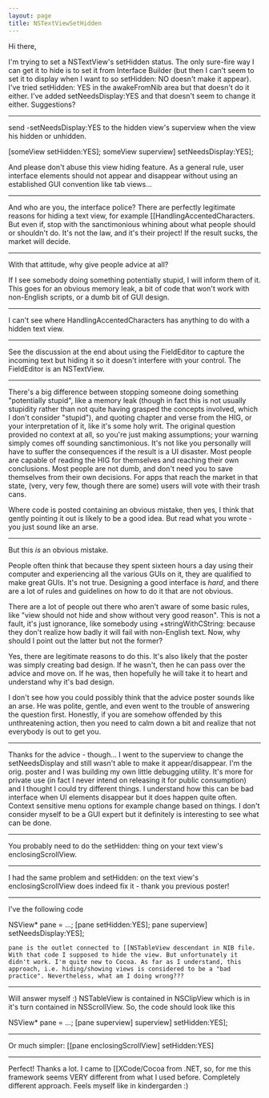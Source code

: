 ```yaml
---
layout: page
title: NSTextViewSetHidden
---
```




Hi there,

I'm trying to set a NSTextView's setHidden status. The only sure-fire way I can get it to hide is to set it from Interface Builder (but then I can't seem to set it to display when I want to so setHidden: NO doesn't make it appear). I've tried setHidden: YES in the awakeFromNib area but that doesn't do it either. I've added setNeedsDisplay:YES and that doesn't seem to change it either. Suggestions?

----
send -setNeedsDisplay:YES to the hidden view's superview when the view his hidden or unhidden.  

[someView setHidden:YES];
someView superview] setNeedsDisplay:YES];

And please don't abuse this view hiding feature.  As a general rule, user interface elements should not appear and disappear without using an established GUI convention like tab views...

----

And who are you, the interface police? There are perfectly legitimate reasons for hiding a text view, for example [[HandlingAccentedCharacters. But even if, stop with the sanctimonious whining about what people should or shouldn't do. It's not the law, and it's their project! If the result sucks, the market will decide.

----
With that attitude, why give people advice at all?

If I see somebody doing something potentially stupid, I will inform them of it. This goes for an obvious memory leak, a bit of code that won't work with non-English scripts, or a dumb bit of GUI design.

----
I can't see where HandlingAccentedCharacters has anything to do with a hidden text view.

----
See the discussion at the end about using the FieldEditor to capture the incoming text but hiding it so it doesn't interfere with your control. The FieldEditor is an NSTextView.

----

There's a big difference between stopping someone doing something "potentially stupid", like a memory leak (though in fact this is not usually stupidity rather than not quite having grasped the concepts involved, which I don't consider "stupid"), and quoting chapter and verse from the HIG, or your interpretation of it, like it's some holy writ. The original question provided no context at all, so you're just making assumptions; your warning simply comes off sounding sanctimonious. It's not like you personally will have to suffer the consequences if the result is a UI disaster. Most people are capable of reading the HIG for themselves and reaching their own conclusions. Most people are not dumb, and don't need you to save themselves from their own decisions. For apps that reach the market in that state, (very, very few, though there are some) users will vote with their trash cans.

Where code is posted containing an obvious mistake, then yes, I think that gently pointing it out is likely to be a good idea. But read what you wrote - you just sound like an arse.

----
But this *is* an obvious mistake.

People often think that because they spent sixteen hours a day using their computer and experiencing all the various GUIs on it, they are qualified to make great GUIs. It's not true. Designing a good interface is *hard*, and there are a lot of rules and guidelines on how to do it that are not obvious.

There are a lot of people out there who aren't aware of some basic rules, like "view should not hide and show without very good reason". This is not a fault, it's just ignorance, like somebody using     +stringWithCString: because they don't realize how badly it will fail with non-English text. Now, why should I point out the latter but not the former?

Yes, there are legitimate reasons to do this. It's also likely that the poster was simply creating bad design. If he wasn't, then he can pass over the advice and move on. If he was, then hopefully he will take it to heart and understand why it's bad design.

I don't see how you could possibly think that the advice poster sounds like an arse. He was polite, gentle, and even went to the trouble of answering the question first. Honestly, if you are somehow offended by this unthreatening action, then you need to calm down a bit and realize that not everybody is out to get you.

----
Thanks for the advice - though... I went to the superview to change the setNeedsDisplay and still wasn't able to make it appear/disappear. I'm the orig. poster and I was building my own little debugging utility. It's more for private use (in fact I never intend on releasing it for public consumption) and I thought I could try different things. I understand how this can be bad interface when UI elements disappear but it does happen quite often. Context sensitive menu options for example change based on things. I don't consider myself to be a GUI expert but it definitely is interesting to see what can be done.

----

You probably need to do the     setHidden: thing on your text view's     enclosingScrollView.

----
I had the same problem and     setHidden: on the text view's     enclosingScrollView does indeed fix it - thank you previous poster!

----
I've the following code

    
NSView* pane = ...;
[pane setHidden:YES];
pane superview] setNeedsDisplay:YES];

    pane is the outlet connected to [[NSTableView descendant in NIB file. With that code I supposed to hide the view. But unfortunately it didn't work. I'm quite new to Cocoa. As far as I understand, this approach, i.e. hiding/showing views is considered to be a "bad practice". Nevertheless, what am I doing wrong???

----
Will answer myself :)
    NSTableView is contained in     NSClipView which is in it's turn contained in     NSScrollView. So, the code should look like this
    
NSView* pane = ...;
[pane superview] superview] setHidden:YES];


----
Or much simpler:     [[pane enclosingScrollView] setHidden:YES]

----
Perfect! Thanks a lot. 
I came to [[XCode/Cocoa from .NET, so, for me this framework seems VERY different from what I used before. Completely different approach. Feels myself like in kindergarden :)

